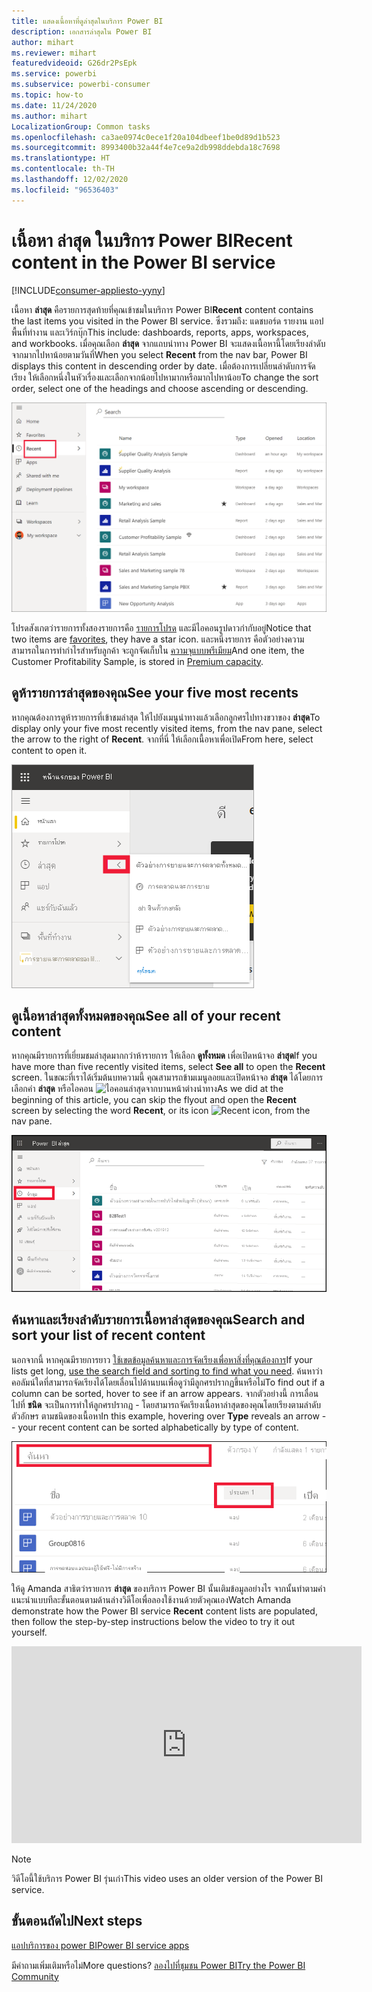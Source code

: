 ```yaml
---
title: แสดงเนื้อหาที่ดูล่าสุดในบริการ Power BI
description: เอกสารล่าสุดใน Power BI
author: mihart
ms.reviewer: mihart
featuredvideoid: G26dr2PsEpk
ms.service: powerbi
ms.subservice: powerbi-consumer
ms.topic: how-to
ms.date: 11/24/2020
ms.author: mihart
LocalizationGroup: Common tasks
ms.openlocfilehash: ca3ae0974c0ece1f20a104dbeef1be0d89d1b523
ms.sourcegitcommit: 8993400b32a44f4e7ce9a2db998ddebda18c7698
ms.translationtype: HT
ms.contentlocale: th-TH
ms.lasthandoff: 12/02/2020
ms.locfileid: "96536403"
---
```

# <a name="recent-content-in-the-power-bi-service"></a><span data-ttu-id="ccbee-103">เนื้อหา **ล่าสุด** ในบริการ Power BI</span><span class="sxs-lookup"><span data-stu-id="ccbee-103">**Recent** content in the Power BI service</span></span>

[!INCLUDE[consumer-appliesto-yyny](../includes/consumer-appliesto-yyny.md)]

<span data-ttu-id="ccbee-104">เนื้อหา **ล่าสุด** คือรายการสุดท้ายที่คุณเข้าชมในบริการ Power BI</span><span class="sxs-lookup"><span data-stu-id="ccbee-104">**Recent** content contains the last items you visited in the Power BI service.</span></span> <span data-ttu-id="ccbee-105">ซึ่งรวมถึง: แดชบอร์ด รายงาน แอป พื้นที่ทำงาน และเวิร์กบุ๊ก</span><span class="sxs-lookup"><span data-stu-id="ccbee-105">This include: dashboards, reports, apps, workspaces, and workbooks.</span></span> <span data-ttu-id="ccbee-106">เมื่อคุณเลือก **ล่าสุด** จากแถบนำทาง Power BI จะแสดงเนื้อหานี้โดยเรียงลำดับจากมากไปหาน้อยตามวันที่</span><span class="sxs-lookup"><span data-stu-id="ccbee-106">When you select **Recent** from the nav bar, Power BI displays this content in descending order by date.</span></span>  <span data-ttu-id="ccbee-107">เมื่อต้องการเปลี่ยนลำดับการจัดเรียง ให้เลือกหนึ่งในหัวเรื่องและเลือกจากน้อยไปหามากหรือมากไปหาน้อย</span><span class="sxs-lookup"><span data-stu-id="ccbee-107">To change the sort order, select one of the headings and choose ascending or descending.</span></span>


![หน้าต่างเนื้อหาล่าสุด](./media/end-user-recent/power-bi-recents.png)

<span data-ttu-id="ccbee-109">โปรดสังเกตว่ารายการทั้งสองรายการคือ [รายการโปรด](end-user-favorite.md) และมีไอคอนรูปดาวกำกับอยู่</span><span class="sxs-lookup"><span data-stu-id="ccbee-109">Notice that two items are [favorites](end-user-favorite.md), they have a star icon.</span></span> <span data-ttu-id="ccbee-110">และหนึ่งรายการ คือตัวอย่างความสามารถในการทำกำไรสำหรับลูกค้า จะถูกจัดเก็บใน [ความจุแบบพรีเมียม](end-user-license.md)</span><span class="sxs-lookup"><span data-stu-id="ccbee-110">And one item, the Customer Profitability Sample, is stored in [Premium capacity](end-user-license.md).</span></span>

## <a name="see-your-five-most-recents"></a><span data-ttu-id="ccbee-111">ดูห้ารายการล่าสุดของคุณ</span><span class="sxs-lookup"><span data-stu-id="ccbee-111">See your five most recents</span></span>

<span data-ttu-id="ccbee-112">หากคุณต้องการดูห้ารายการที่เข้าชมล่าสุด ให้ไปยังเมนูนำทางแล้วเลือกลูกศรไปทางขวาของ **ล่าสุด**</span><span class="sxs-lookup"><span data-stu-id="ccbee-112">To display only your five most recently visited items, from the nav pane, select the arrow to the right of **Recent**.</span></span>  <span data-ttu-id="ccbee-113">จากที่นี่ ให้เลือกเนื้อหาเพื่อเปิด</span><span class="sxs-lookup"><span data-stu-id="ccbee-113">From here, select content to open it.</span></span> 

![เมนูลอยเนื้อหาล่าสุด](./media/end-user-recent/power-bi-recent-fly-out.png)

## <a name="see-all-of-your-recent-content"></a><span data-ttu-id="ccbee-115">ดูเนื้อหาล่าสุดทั้งหมดของคุณ</span><span class="sxs-lookup"><span data-stu-id="ccbee-115">See all of your recent content</span></span>

<span data-ttu-id="ccbee-116">หากคุณมีรายการที่เยี่ยมชมล่าสุดมากกว่าห้ารายการ ให้เลือก **ดูทั้งหมด** เพื่อเปิดหน้าจอ **ล่าสุด**</span><span class="sxs-lookup"><span data-stu-id="ccbee-116">If you have more than five recently visited items, select **See all** to open the **Recent** screen.</span></span> <span data-ttu-id="ccbee-117">ในขณะที่เราได้เริ่มต้นบทความนี้ คุณสามารถข้ามเมนูลอยและเปิดหน้าจอ **ล่าสุด** ได้โดยการเลือกคำ **ล่าสุด** หรือไอคอน ![ไอคอนล่าสุด](./media/end-user-recent/power-bi-icon.png)จากบานหน้าต่างนำทาง</span><span class="sxs-lookup"><span data-stu-id="ccbee-117">As we did at the beginning of this article, you can skip the flyout and open the **Recent** screen by selecting the word **Recent**, or its icon ![Recent icon](./media/end-user-recent/power-bi-icon.png), from the nav pane.</span></span>

![แสดงเนื้อหาล่าสุดทั้งหมด](./media/end-user-recent/power-bi-admin-recent.png)


## <a name="search-and-sort-your-list-of-recent-content"></a><span data-ttu-id="ccbee-119">ค้นหาและเรียงลำดับรายการเนื้อหาล่าสุดของคุณ</span><span class="sxs-lookup"><span data-stu-id="ccbee-119">Search and sort your list of recent content</span></span>

<span data-ttu-id="ccbee-120">นอกจากนี้ หากคุณมีรายการยาว [ใช้เขตข้อมูลค้นหาและการจัดเรียงเพื่อหาสิ่งที่คุณต้องการ](end-user-search-sort.md)</span><span class="sxs-lookup"><span data-stu-id="ccbee-120">If your lists get long, [use the search field and sorting to find what you need](end-user-search-sort.md).</span></span> <span data-ttu-id="ccbee-121">ค้นหาว่าคอลัมน์ใดที่สามารถจัดเรียงได้โดยเลื่อนไปด้านบนเพื่อดูว่ามีลูกศรปรากฏขึ้นหรือไม่</span><span class="sxs-lookup"><span data-stu-id="ccbee-121">To find out if a column can be sorted, hover to see if an arrow appears.</span></span> <span data-ttu-id="ccbee-122">จากตัวอย่างนี้ การเลื่อนไปที่ **ชนิด** จะเป็นการทำให้ลูกศรปรากฏ - โดยสามารถจัดเรียงเนื้อหาล่าสุดของคุณโดยเรียงตามลำดับตัวอักษร ตามชนิดของเนื้อหา</span><span class="sxs-lookup"><span data-stu-id="ccbee-122">In this example, hovering over **Type** reveals an arrow -- your recent content can be sorted alphabetically by type of content.</span></span> 

![สกรีนช็อตที่แสดงทั้งเขตข้อมูลการค้นหาและลูกศรเรียงลำดับ](./media/end-user-recent/power-bi-recent-sort-search.png)

<span data-ttu-id="ccbee-124">ให้ดู Amanda สาธิตว่ารายการ **ล่าสุด** ของบริการ Power BI นั้นเติมข้อมูลอย่างไร จากนั้นทำตามคำแนะนำแบบทีละขั้นตอนตามด้านล่างวิดีโอเพื่อลองใช้งานด้วยตัวคุณเอง</span><span class="sxs-lookup"><span data-stu-id="ccbee-124">Watch Amanda demonstrate how the Power BI service **Recent** content lists are populated, then follow the step-by-step instructions below the video to try it out yourself.</span></span>

<iframe width="560" height="315" src="https://www.youtube.com/embed/G26dr2PsEpk" frameborder="0" allowfullscreen></iframe>

> [!NOTE]
> <span data-ttu-id="ccbee-125">วิดีโอนี้ใช้บริการ Power BI รุ่นเก่า</span><span class="sxs-lookup"><span data-stu-id="ccbee-125">This video uses an older version of the Power BI service.</span></span>

<!--
## Actions available from the **Recent** content list
The actions available to you will depend on the settings assigned by the content *designer*. Some of your options may include:
* Select the star icon to [favorite a dashboard, report, or app](end-user-favorite.md) ![star icon](./media/end-user-shared-with-me/power-bi-star-icon.png).
* Some dashboards and reports can be re-shared  ![share icon](./media/end-user-shared-with-me/power-bi-share-icon-new.png).
* [Open the report in Excel](end-user-export.md) ![export to Excel icon](./media/end-user-shared-with-me/power-bi-excel.png) 
* [View insights](end-user-insights.md) that Power BI finds in the data ![insights icon](./media/end-user-shared-with-me/power-bi-insights.png). -->





## <a name="next-steps"></a><span data-ttu-id="ccbee-126">ขั้นตอนถัดไป</span><span class="sxs-lookup"><span data-stu-id="ccbee-126">Next steps</span></span>
[<span data-ttu-id="ccbee-127">แอปบริการของ power BI</span><span class="sxs-lookup"><span data-stu-id="ccbee-127">Power BI service apps</span></span>](end-user-apps.md)

<span data-ttu-id="ccbee-128">มีคำถามเพิ่มเติมหรือไม่</span><span class="sxs-lookup"><span data-stu-id="ccbee-128">More questions?</span></span> [<span data-ttu-id="ccbee-129">ลองไปที่ชุมชน Power BI</span><span class="sxs-lookup"><span data-stu-id="ccbee-129">Try the Power BI Community</span></span>](https://community.powerbi.com/)

